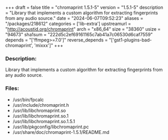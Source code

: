 +++
draft = false
title = "chromaprint 1.5.1-5"
version = "1.5.1-5"
description = "Library that implements a custom algorithm for extracting fingerprints from any audio source."
date = "2024-06-07T09:52:23"
aliases = "/packages/218612"
categories = ['lib-extra']
upstreamurl = "http://acoustid.org/chromaprint"
arch = "x86_64"
size = "38360"
usize = "94673"
sha1sum = "222d5c2ef69161165c7ab41a7c06530d6caf7559"
depends = "['ffmpeg>=7.0']"
reverse_depends = "['gst1-plugins-bad-chromaprint', 'mixxx']"
+++
### Description: 
Library that implements a custom algorithm for extracting fingerprints from any audio source.

### Files: 
* /usr/bin/fpcalc
* /usr/include/chromaprint.h
* /usr/lib/libchromaprint.so
* /usr/lib/libchromaprint.so.1
* /usr/lib/libchromaprint.so.1.5.1
* /usr/lib/pkgconfig/libchromaprint.pc
* /usr/share/doc/chromaprint-1.5.1/README.md
